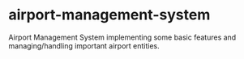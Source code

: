 # airport-management-system
Airport Management System implementing some basic features and managing/handling important airport entities.
